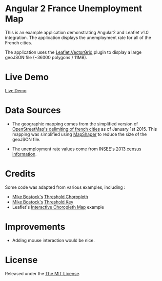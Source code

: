 # Angular 2 France Unemployment Map

This is an example application demonstrating Angular2 and Leaflet v1.0 integration. The application displays the unemployment rate for all of the French cities.

The application uses the [Leaflet.VectorGrid](https://github.com/Leaflet/Leaflet.VectorGrid) plugin to display a large geoJSON file (~36000 polygons / 11MB).

# Live Demo

[Live Demo](https://jonasrenault.github.io/france/)

# Data Sources

* The geographic mapping comes from the simplified version of [OpenStreetMap's delimiting of french cities](https://www.data.gouv.fr/fr/datasets/decoupage-administratif-communal-francais-issu-d-openstreetmap/) as of January 1st 2015. This mapping was simplified using [MapShaper](http://mapshaper.org/) to reduce the size of the geoJSON file.

* The unemployment rate values come from [INSEE's 2013 census information](http://www.insee.fr/fr/themes/detail.asp?reg_id=99&ref_id=base-cc-resume-stat).
</p>

# Credits

Some code was adapted from various examples, including :

* [Mike Bostock's](https://bl.ocks.org/mbostock) [Threshold Choropleth](https://bl.ocks.org/mbostock/3306362)
* [Mike Bostock's](https://bl.ocks.org/mbostock) [Threshold Key](https://bl.ocks.org/mbostock/4573883)
* Leaflet's [Interactive Choropleth Map](http://leafletjs.com/examples/choropleth/) example

# Improvements

* Adding mouse interaction would be nice.

# License
Released under the [The MIT License](https://opensource.org/licenses/MIT).

